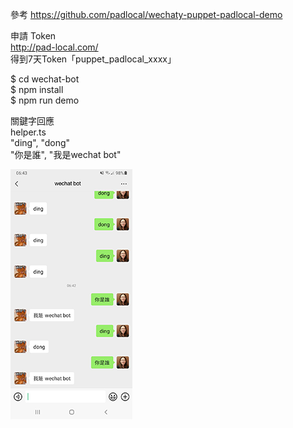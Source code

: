 參考 https://github.com/padlocal/wechaty-puppet-padlocal-demo  
  
申請 Token  
http://pad-local.com/  
得到7天Token「puppet_padlocal_xxxx」  
 
$ cd wechat-bot  
$ npm install  
$ npm run demo  
  
關鍵字回應  
helper.ts  
"ding", "dong"  
"你是誰", "我是wechat bot"  
  
![image](https://github.com/miyachun/wechat-bot/blob/main/demo.png)